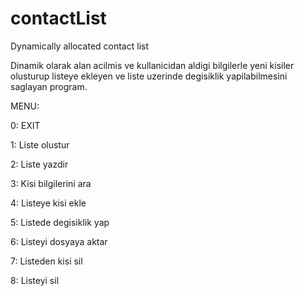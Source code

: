# contactList
Dynamically allocated contact list

Dinamik olarak alan acilmis ve kullanicidan aldigi bilgilerle yeni kisiler olusturup listeye ekleyen ve liste uzerinde degisiklik yapilabilmesini saglayan program.

MENU:

0: EXIT

1: Liste olustur

2: Liste yazdir

3: Kisi bilgilerini ara

4: Listeye kisi ekle

5: Listede degisiklik yap

6: Listeyi dosyaya aktar

7: Listeden kisi sil

8: Listeyi sil
